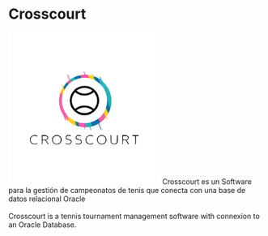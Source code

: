 # Crosscourt 
<img src="https://github.com/AlexMolina08/Crosscourt/blob/master/src/main/resources/ICON_LOGO.png" width="300" height="300">
Crosscourt es un Software para la gestión de campeonatos de tenis que conecta con una base de datos relacional Oracle </br></br>
Crosscourt is a tennis tournament management software with connexion to an Oracle Database.

